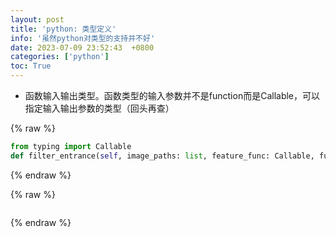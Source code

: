 ```yaml
---
layout: post
title: 'python: 类型定义'
info: '虽然python对类型的支持并不好'
date: 2023-07-09 23:52:43  +0800
categories: ['python']
toc: True
---
```


- 函数输入输出类型。函数类型的输入参数并不是function而是Callable，可以指定输入输出参数的类型（回头再查）

{% raw %}
```py
from typing import Callable
def filter_entrance(self, image_paths: list, feature_func: Callable, func_name: str)->list:
```
{% endraw %}


<!-- ![引入图片]({{site.url}}/image/python/2023-07-09-py_type/image_1.jpg) -->

{% raw %}
```
```
{% endraw %}
